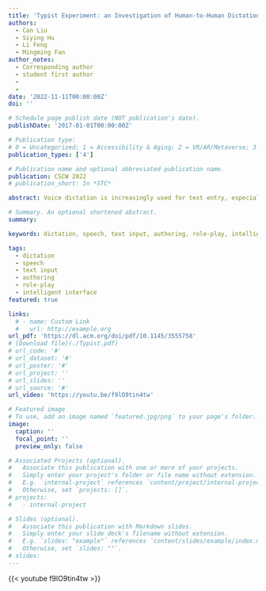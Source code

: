 ```yaml
---
title: 'Typist Experiment: an Investigation of Human-to-Human Dictation via Role-play to Inform Voice-based Text Authoring'
authors:
  - Can Liu
  - Siying Hu
  - Li Feng
  - Mingming Fan
author_notes:
  - Corresponding author
  - student first author
  - 
  -
date: '2022-11-11T00:00:00Z'
doi: ''

# Schedule page publish date (NOT publication's date).
publishDate: '2017-01-01T00:00:00Z'

# Publication type: 
# 0 = Uncategorized; 1 = Accessibility & Aging; 2 = VR/AR/Metaverse; 3 = Human-AI Collaboration; 4 = UX Methodology; 5 = Social Computing; 6 = Sensing;  7 = Thesis; 8 = Patent
publication_types: ['4']

# Publication name and optional abbreviated publication name.
publication: CSCW 2022
# publication_short: In *STC*

abstract: Voice dictation is increasingly used for text entry, especially in mobile scenarios. However, the speech-based experience gets disrupted when users must go back to a screen and keyboard to review and edit the text. While existing dictation systems focus on improving transcription and error correction, little is known about how to support speech input for the entire text creation process, including composition, reviewing and editing. We conducted an experiment in which ten pairs of participants took on the roles of authors and typists to work on a text authoring task. By analysing the natural language patterns of both authors and typists, we identified new challenges and opportunities for the design of future dictation interfaces, including the ambiguity of human dictation, the differences between audio-only and with screen, and various passive and active assistance that can potentially be provided by future systems.

# Summary. An optional shortened abstract.
summary: 

keywords: dictation, speech, text input, authoring, role-play, intelligent interface

tags:
  - dictation
  - speech
  - text input
  - authoring
  - role-play
  - intelligent interface
featured: true

links:
  # - name: Custom Link
  #   url: http://example.org
url_pdf: 'https://dl.acm.org/doi/pdf/10.1145/3555758'
# [Download file](./Typist.pdf)
# url_code: '#'
# url_dataset: '#'
# url_poster: '#'
# url_project: ''
# url_slides: ''
# url_source: '#'
url_video: 'https://youtu.be/f9lO9tin4tw'

# Featured image
# To use, add an image named `featured.jpg/png` to your page's folder.
image:
  caption: ''
  focal_point: ''
  preview_only: false

# Associated Projects (optional).
#   Associate this publication with one or more of your projects.
#   Simply enter your project's folder or file name without extension.
#   E.g. `internal-project` references `content/project/internal-project/index.md`.
#   Otherwise, set `projects: []`.
# projects:
#   - internal-project

# Slides (optional).
#   Associate this publication with Markdown slides.
#   Simply enter your slide deck's filename without extension.
#   E.g. `slides: "example"` references `content/slides/example/index.md`.
#   Otherwise, set `slides: ""`.
# slides:
---
```


{{< youtube f9lO9tin4tw >}}


